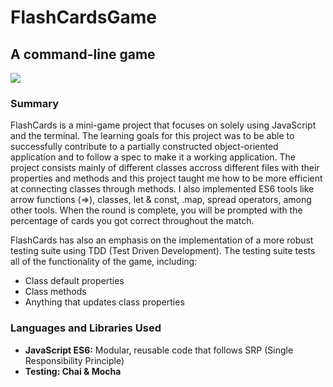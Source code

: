 # FlashCardsGame
## A command-line game

![](https://user-images.githubusercontent.com/48811985/63068440-b213e980-bf02-11e9-97a6-ba6d1fbe5352.gif)

### Summary

FlashCards is a mini-game project that focuses on solely using JavaScript and the terminal. The learning goals for this project was to be able to successfully contribute to a partially constructed object-oriented application and to follow a spec to make it a working application. The project consists mainly of different classes accross different files with their properties and methods and this project taught me how to be more efficient at connecting classes through methods. I also implemented ES6 tools like arrow functions (=>), classes, let & const, .map, spread operators, among other tools.
When the round is complete, you will be prompted with the percentage of cards you got correct throughout the match.

FlashCards has also an emphasis on the implementation of a more robust testing suite using TDD (Test Driven Development).
The testing suite tests all of the functionality of the game, including:
- Class default properties
- Class methods
- Anything that updates class properties

### Languages and Libraries Used
- **JavaScript ES6:** Modular, reusable code that follows SRP (Single Responsibility Principle)
- **Testing: Chai & Mocha**
